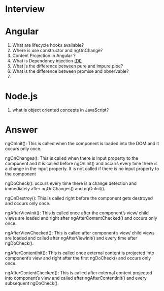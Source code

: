 # Interview


# Angular

1. What are lifecycle hooks available?
2. Where is use constructor and ngOnChange?
3. Content Projection in Angular ? 
4. What is Dependency injection [(DI)](https://angular.io/guide/architecture-services#dependency-injection-di)  
5. What is the difference between pure and impure pipe?
6. What is the difference between promise and observable?
7. 


# **Node.js**

1. what is object oriented concepts in JavaScript?




# Answer

ngOnInit(): This is called when the component is loaded into the DOM and it occurs only once.

ngOnChanges(): This is called when there is Input property to the component and it is called before ngOnInit() and occurs every time there is a change in the input property. It is not called if there is no input property to the component

ngDoCheck(): occurs every time there is a change detection and immediately after ngOnChanges() and ngOnInit().

ngOnDestroy(): This is called right before the component gets destroyed and occurs only once.

ngAfterViewInit(): This is called once after the component’s view/ child views are loaded and right after ngAfterContentChecked() and occurs only once.

ngAfterViewChecked(): This is called after component’s view/ child views are loaded and called after ngAfterViewInit() and every time after ngDoCheck().

ngAfterContentInit(): This is called once external content is projected into component’s view and right after the first ngDoCheck() and occurs only once.

ngAfterContentChecked(): This is called after external content projected into component’s view and called after ngAfterContentInit() and every subsequent ngDoCheck().




